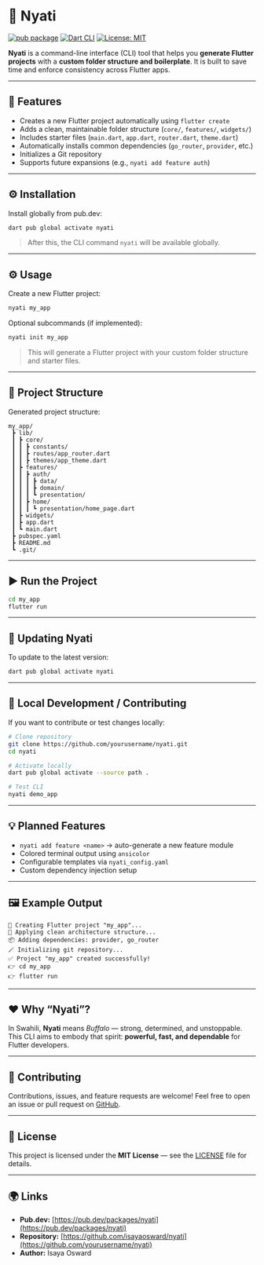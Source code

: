 # 🐃 Nyati

[![pub package](https://img.shields.io/pub/v/nyati.svg)](https://pub.dev/packages/nyati)
[![Dart CLI](https://img.shields.io/badge/Dart-CLI-blue.svg)](https://dart.dev)
[![License: MIT](https://img.shields.io/badge/License-MIT-yellow.svg)](LICENSE)

**Nyati** is a command-line interface (CLI) tool that helps you **generate Flutter projects** with a **custom folder structure and boilerplate**.
It is built to save time and enforce consistency across Flutter apps.

---

## 🚀 Features

* Creates a new Flutter project automatically using `flutter create`
* Adds a clean, maintainable folder structure (`core/`, `features/`, `widgets/`)
* Includes starter files (`main.dart`, `app.dart`, `router.dart`, `theme.dart`)
* Automatically installs common dependencies (`go_router`, `provider`, etc.)
* Initializes a Git repository
* Supports future expansions (e.g., `nyati add feature auth`)

---

## ⚙️ Installation

Install globally from pub.dev:

```bash
dart pub global activate nyati
```

> After this, the CLI command `nyati` will be available globally.

---

## ⚙️ Usage

Create a new Flutter project:

```bash
nyati my_app
```

Optional subcommands (if implemented):

```bash
nyati init my_app
```

> This will generate a Flutter project with your custom folder structure and starter files.

---

## 📂 Project Structure

Generated project structure:

```
my_app/
 ┣ lib/
 ┃ ┣ core/
 ┃ ┃ ┣ constants/
 ┃ ┃ ┣ routes/app_router.dart
 ┃ ┃ ┣ themes/app_theme.dart
 ┃ ┣ features/
 ┃ ┃ ┣ auth/
 ┃ ┃ ┃ ┣ data/
 ┃ ┃ ┃ ┣ domain/
 ┃ ┃ ┃ ┗ presentation/
 ┃ ┃ ┣ home/
 ┃ ┃ ┃ ┗ presentation/home_page.dart
 ┃ ┣ widgets/
 ┃ ┣ app.dart
 ┃ ┗ main.dart
 ┣ pubspec.yaml
 ┣ README.md
 ┗ .git/
```

---

## ▶️ Run the Project

```bash
cd my_app
flutter run
```

---

## 🧩 Updating Nyati

To update to the latest version:

```bash
dart pub global activate nyati
```

---

## 🧰 Local Development / Contributing

If you want to contribute or test changes locally:

```bash
# Clone repository
git clone https://github.com/yourusername/nyati.git
cd nyati

# Activate locally
dart pub global activate --source path .

# Test CLI
nyati demo_app
```

---

## 💡 Planned Features

* `nyati add feature <name>` → auto-generate a new feature module
* Colored terminal output using `ansicolor`
* Configurable templates via `nyati_config.yaml`
* Custom dependency injection setup

---

## 🖼️ Example Output

```
🚀 Creating Flutter project "my_app"...
🧱 Applying clean architecture structure...
📦 Adding dependencies: provider, go_router
🪄 Initializing git repository...
✅ Project "my_app" created successfully!
👉 cd my_app
👉 flutter run
```

---

## ❤️ Why “Nyati”?

In Swahili, **Nyati** means *Buffalo* — strong, determined, and unstoppable.
This CLI aims to embody that spirit: **powerful, fast, and dependable** for Flutter developers.

---

## 🤝 Contributing

Contributions, issues, and feature requests are welcome!
Feel free to open an issue or pull request on [GitHub](https://github.com/yourusername/nyati).

---

## 📜 License

This project is licensed under the **MIT License** — see the [LICENSE](LICENSE) file for details.

---

## 🌍 Links

* **Pub.dev:** [https://pub.dev/packages/nyati](https://pub.dev/packages/nyati)
* **Repository:** [https://github.com/isayaosward/nyati](https://github.com/yourusername/nyati)
* **Author:** Isaya Osward

